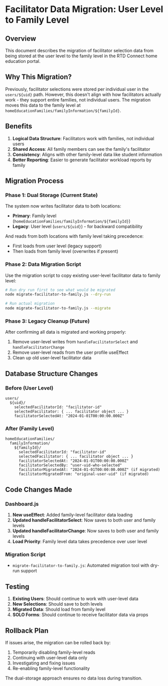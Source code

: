 # Facilitator Data Migration: User Level to Family Level

## Overview

This document describes the migration of facilitator selection data from being stored at the user level to the family level in the RTD Connect home education portal.

## Why This Migration?

Previously, facilitator selections were stored per individual user in the `users/${uid}` path. However, this doesn't align with how facilitators actually work - they support entire families, not individual users. The migration moves this data to the family level at `homeEducationFamilies/familyInformation/${familyId}`.

## Benefits

1. **Logical Data Structure**: Facilitators work with families, not individual users
2. **Shared Access**: All family members can see the family's facilitator
3. **Consistency**: Aligns with other family-level data like student information
4. **Better Reporting**: Easier to generate facilitator workload reports by family

## Migration Process

### Phase 1: Dual Storage (Current State)

The system now writes facilitator data to both locations:
- **Primary**: Family level (`homeEducationFamilies/familyInformation/${familyId}`)
- **Legacy**: User level (`users/${uid}`) - for backward compatibility

And reads from both locations with family level taking precedence:
- First loads from user level (legacy support)
- Then loads from family level (overwrites if present)

### Phase 2: Data Migration Script

Use the migration script to copy existing user-level facilitator data to family level:

```bash
# Run dry run first to see what would be migrated
node migrate-facilitator-to-family.js --dry-run

# Run actual migration
node migrate-facilitator-to-family.js --migrate
```

### Phase 3: Legacy Cleanup (Future)

After confirming all data is migrated and working properly:
1. Remove user-level writes from `handleFacilitatorSelect` and `handleFacilitatorChange`
2. Remove user-level reads from the user profile useEffect
3. Clean up old user-level facilitator data

## Database Structure Changes

### Before (User Level)
```
users/
  ${uid}/
    selectedFacilitatorId: "facilitator-id"
    selectedFacilitator: { ... facilitator object ... }
    facilitatorSelectedAt: "2024-01-01T00:00:00.000Z"
```

### After (Family Level)
```
homeEducationFamilies/
  familyInformation/
    ${familyId}/
      selectedFacilitatorId: "facilitator-id"
      selectedFacilitator: { ... facilitator object ... }
      facilitatorSelectedAt: "2024-01-01T00:00:00.000Z"
      facilitatorSelectedBy: "user-uid-who-selected"
      facilitatorMigratedAt: "2024-01-01T00:00:00.000Z" (if migrated)
      facilitatorMigratedFrom: "original-user-uid" (if migrated)
```

## Code Changes Made

### Dashboard.js

1. **New useEffect**: Added family-level facilitator data loading
2. **Updated handleFacilitatorSelect**: Now saves to both user and family levels
3. **Updated handleFacilitatorChange**: Now saves to both user and family levels
4. **Load Priority**: Family level data takes precedence over user level

### Migration Script

- `migrate-facilitator-to-family.js`: Automated migration tool with dry-run support

## Testing

1. **Existing Users**: Should continue to work with user-level data
2. **New Selections**: Should save to both levels
3. **Migrated Data**: Should load from family level
4. **SOLO Forms**: Should continue to receive facilitator data via props

## Rollback Plan

If issues arise, the migration can be rolled back by:
1. Temporarily disabling family-level reads
2. Continuing with user-level data only
3. Investigating and fixing issues
4. Re-enabling family-level functionality

The dual-storage approach ensures no data loss during transition.